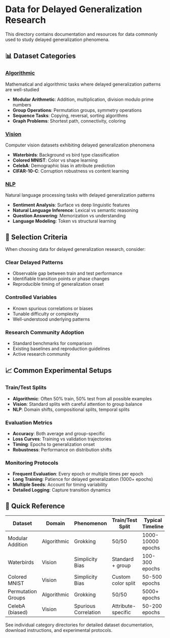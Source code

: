 # Data for Delayed Generalization Research

This directory contains documentation and resources for data commonly used to study delayed generalization phenomena.

## 📊 Dataset Categories

### [Algorithmic](./algorithmic/)
Mathematical and algorithmic tasks where delayed generalization patterns are well-studied
- **Modular Arithmetic**: Addition, multiplication, division modulo prime numbers
- **Group Operations**: Permutation groups, symmetry operations
- **Sequence Tasks**: Copying, reversal, sorting algorithms
- **Graph Problems**: Shortest path, connectivity, coloring

### [Vision](./vision/)  
Computer vision datasets exhibiting delayed generalization phenomena
- **Waterbirds**: Background vs bird type classification
- **Colored MNIST**: Color vs shape learning
- **CelebA**: Demographic bias in attribute prediction
- **CIFAR-10-C**: Corruption robustness vs content learning

### [NLP](./nlp/)
Natural language processing tasks with delayed generalization patterns
- **Sentiment Analysis**: Surface vs deep linguistic features
- **Natural Language Inference**: Lexical vs semantic reasoning  
- **Question Answering**: Memorization vs understanding
- **Language Modeling**: Token vs structural learning

## 🎯 Selection Criteria

When choosing data for delayed generalization research, consider:

### Clear Delayed Patterns
- Observable gap between train and test performance
- Identifiable transition points or phase changes
- Reproducible timing of generalization onset

### Controlled Variables
- Known spurious correlations or biases
- Tunable difficulty or complexity
- Well-understood underlying patterns

### Research Community Adoption
- Standard benchmarks for comparison
- Existing baselines and reproduction guidelines
- Active research community

## 📈 Common Experimental Setups

### Train/Test Splits
- **Algorithmic**: Often 50% train, 50% test from all possible examples
- **Vision**: Standard splits with careful attention to group balance
- **NLP**: Domain shifts, compositional splits, temporal splits

### Evaluation Metrics
- **Accuracy**: Both average and group-specific
- **Loss Curves**: Training vs validation trajectories  
- **Timing**: Epochs to generalization onset
- **Robustness**: Performance on distribution shifts

### Monitoring Protocols
- **Frequent Evaluation**: Every epoch or multiple times per epoch
- **Long Training**: Patience for delayed generalization (1000+ epochs)
- **Multiple Seeds**: Account for timing variability
- **Detailed Logging**: Capture transition dynamics

## 🔗 Quick Reference

| Dataset | Domain | Phenomenon | Train/Test Split | Typical Timeline |
|---------|--------|------------|------------------|------------------|
| Modular Addition | Algorithmic | Grokking | 50/50 | 1000-10000 epochs |
| Waterbirds | Vision | Simplicity Bias | Standard + group | 100-300 epochs |
| Colored MNIST | Vision | Simplicity Bias | Custom color split | 50-500 epochs |
| Permutation Groups | Algorithmic | Grokking | 50/50 | 5000+ epochs |
| CelebA (biased) | Vision | Spurious Correlation | Attribute-specific | 50-200 epochs |

See individual category directories for detailed dataset documentation, download instructions, and experimental protocols.